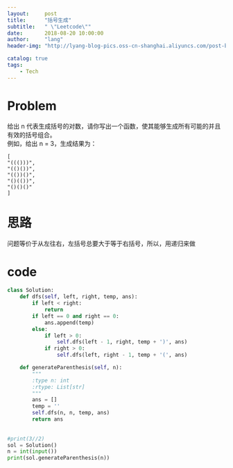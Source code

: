 ```yaml
---
layout:     post
title:      "括号生成"
subtitle:   " \"Leetcode\""
date:       2018-08-20 10:00:00
author:     "lang"
header-img: "http://lyang-blog-pics.oss-cn-shanghai.aliyuncs.com/post-bg-2017/0330/170330.jpg"

catalog: true
tags:
    - Tech
---
```


# Problem

给出 n 代表生成括号的对数，请你写出一个函数，使其能够生成所有可能的并且有效的括号组合。  
例如，给出 n = 3，生成结果为：

    [
    "((()))",
    "(()())",
    "(())()",
    "()(())",
    "()()()"
    ] 

# 思路

问题等价于从左往右，左括号总要大于等于右括号，所以，用递归来做

# code

```python
class Solution:
    def dfs(self, left, right, temp, ans):
        if left < right:
            return
        if left == 0 and right == 0:
            ans.append(temp)
        else:
            if left > 0:                
                self.dfs(left - 1, right, temp + ')', ans)
            if right > 0:                
                self.dfs(left, right - 1, temp + '(', ans)

    def generateParenthesis(self, n):
        """
        :type n: int
        :rtype: List[str]
        """
        ans = []
        temp = ''
        self.dfs(n, n, temp, ans)
        return ans
        
    
#print(3//2)
sol = Solution()
n = int(input())
print(sol.generateParenthesis(n))
```